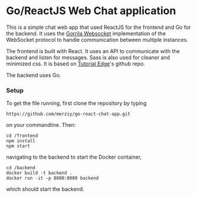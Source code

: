 # Go/ReactJS Web Chat application

This is a simple chat web app that used ReactJS for the frontend and Go for the backend. It uses the [Gorrila Websocket](https://github.com/gorilla/websocket) implementation of the WebSocket protocol to handle communication between multiple instances.

The frontend is built with React. It uses an API to communicate with the backend and listen for messages. Sass is also used for cleaner and minimized css. It is based on [Tutorial Edge](https://github.com/TutorialEdge/realtime-chat-go-react)'s github repo.

The backend uses Go.

### Setup

To get the file running, first clone the repository by typing

    https://github.com/merziy/go-react-chat-app.git

on your commandline. Then:

    cd /frontend
    npm install
    npm start

navigating to the backend to start the Docker container,

    cd /backend
    docker build -t backend .
    docker run -it -p 8080:8080 backend

which should start the backend.
